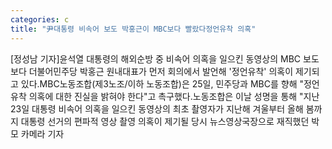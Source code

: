 ```yaml
---
categories: c
title: "尹대통령 비속어 보도 박홍근이 MBC보다 빨랐다정언유착 의혹"
---
```

[정성남 기자]윤석열 대통령의 해외순방 중 비속어 의혹을 일으킨 동영상의 MBC 보도보다 더불어민주당 박홍근 원내대표가 먼저 회의에서 발언해 &#39;정언유착&#39; 의혹이 제기되고 있다.MBC노동조합(제3노조/이하 노동조합)은 25일, 민주당과 MBC를 향해 "정언유착 의혹에 대한 진실을 밝혀야 한다"고 촉구했다.노동조합은 이날 성명을 통해 "지난 23일 대통령 비속어 의혹을 일으킨 동영상의 최초 촬영자가 지난해 겨울부터 올해 봄까지 대통령 선거의 편파적 영상 촬영 의혹이 제기될 당시 뉴스영상국장으로 재직했던 박 모 카메라 기자